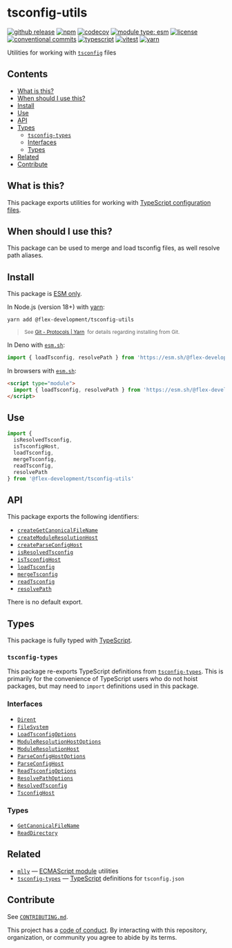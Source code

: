 # tsconfig-utils

[![github release](https://img.shields.io/github/v/release/flex-development/tsconfig-utils.svg?include_prereleases\&sort=semver)](https://github.com/flex-development/tsconfig-utils/releases/latest)
[![npm](https://img.shields.io/npm/v/@flex-development/tsconfig-utils.svg)](https://npmjs.com/package/@flex-development/tsconfig-utils)
[![codecov](https://codecov.io/gh/flex-development/tsconfig-utils/branch/main/graph/badge.svg?token=c7gDtTlaw3)](https://codecov.io/gh/flex-development/tsconfig-utils)
[![module type: esm](https://img.shields.io/badge/module%20type-esm-brightgreen)](https://github.com/voxpelli/badges-cjs-esm)
[![license](https://img.shields.io/github/license/flex-development/tsconfig-utils.svg)](LICENSE.md)
[![conventional commits](https://img.shields.io/badge/-conventional%20commits-fe5196?logo=conventional-commits\&logoColor=ffffff)](https://conventionalcommits.org)
[![typescript](https://img.shields.io/badge/-typescript-3178c6?logo=typescript\&logoColor=ffffff)](https://typescriptlang.org)
[![vitest](https://img.shields.io/badge/-vitest-6e9f18?style=flat\&logo=vitest\&logoColor=ffffff)](https://vitest.dev)
[![yarn](https://img.shields.io/badge/-yarn-2c8ebb?style=flat\&logo=yarn\&logoColor=ffffff)](https://yarnpkg.com)

Utilities for working with [`tsconfig`][tsconfig] files

## Contents

- [What is this?](#what-is-this)
- [When should I use this?](#when-should-i-use-this)
- [Install](#install)
- [Use](#use)
- [API](#api)
- [Types](#types)
  - [`tsconfig-types`](#tsconfig-types)
  - [Interfaces](#interfaces)
  - [Types](#types)
- [Related](#related)
- [Contribute](#contribute)

## What is this?

This package exports utilities for working with [TypeScript configuration files][tsconfig].

## When should I use this?

This package can be used to merge and load tsconfig files, as well resolve path aliases.

## Install

This package is [ESM only][esm].

In Node.js (version 18+) with [yarn][]:

```sh
yarn add @flex-development/tsconfig-utils
```

<blockquote>
  <small>
    See <a href='https://yarnpkg.com/protocol/git'>Git - Protocols | Yarn</a>
    &nbsp;for details regarding installing from Git.
  </small>
</blockquote>

In Deno with [`esm.sh`][esmsh]:

```ts
import { loadTsconfig, resolvePath } from 'https://esm.sh/@flex-development/tsconfig-utils'
```

In browsers with [`esm.sh`][esmsh]:

```html
<script type="module">
  import { loadTsconfig, resolvePath } from 'https://esm.sh/@flex-development/tsconfig-utils'
</script>
```

## Use

```js
import {
  isResolvedTsconfig,
  isTsconfigHost,
  loadTsconfig,
  mergeTsconfig,
  readTsconfig,
  resolvePath
} from '@flex-development/tsconfig-utils'
```

## API

This package exports the following identifiers:

- [`createGetCanonicalFileName`](./src/lib/create-get-canonical-file-name.mts)
- [`createModuleResolutionHost`](./src/lib/create-module-resolution-host.mts)
- [`createParseConfigHost`](./src/lib/create-parse-config-host.mts)
- [`isResolvedTsconfig`](./src/lib/is-resolved-tsconfig.mts)
- [`isTsconfigHost`](./src/lib/is-tsconfig-host.mts)
- [`loadTsconfig`](./src/lib/load-tsconfig.mts)
- [`mergeTsconfig`](./src/lib/merge-tsconfig.mts)
- [`readTsconfig`](./src/lib/read-tsconfig.mts)
- [`resolvePath`](./src/lib/resolve-path.mts)

There is no default export.

## Types

This package is fully typed with [TypeScript][].

### `tsconfig-types`

This package re-exports TypeScript definitions from [`tsconfig-types`][tsconfig-types]. This is primarily for the
convenience of TypeScript users who do not hoist packages, but may need to `import` definitions used in this package.

### Interfaces

- [`Dirent`](./src/interfaces/dirent.mts)
- [`FileSystem`](./src/interfaces/file-system.mts)
- [`LoadTsconfigOptions`](./src/interfaces/options-load-tsconfig.mts)
- [`ModuleResolutionHostOptions`](./src/interfaces/options-module-resolution-host.mts)
- [`ModuleResolutionHost`](./src/interfaces/host-module-resolution.mts)
- [`ParseConfigHostOptions`](./src/interfaces/options-parse-config-host.mts)
- [`ParseConfigHost`](./src/interfaces/host-parse-config.mts)
- [`ReadTsconfigOptions`](./src/interfaces/options-read-tsconfig.mts)
- [`ResolvePathOptions`](./src/interfaces/options-resolve-path.mts)
- [`ResolvedTsconfig`](./src/interfaces/options-resolve-path.mts)
- [`TsconfigHost`](./src/interfaces/tsconfig-host.mts)

### Types

- [`GetCanonicalFileName`](./src/types/get-canonical-file-name.mts)
- [`ReadDirectory`](./src/types/read-directory.mts)

## Related

- [`mlly`][mlly] — [ECMAScript module][node-esm] utilities
- [`tsconfig-types`][tsconfig-types] — [TypeScript][] definitions for `tsconfig.json`

## Contribute

See [`CONTRIBUTING.md`](CONTRIBUTING.md).

This project has a [code of conduct](./CODE_OF_CONDUCT.md). By interacting with this repository, organization, or
community you agree to abide by its terms.

[esm]: https://gist.github.com/sindresorhus/a39789f98801d908bbc7ff3ecc99d99c

[esmsh]: https://esm.sh

[mlly]: https://github.com/flex-development/mlly

[node-esm]: https://nodejs.org/api/esm.html

[tsconfig-types]: https://github.com/flex-development/tsconfig-types

[tsconfig]: https://www.typescriptlang.org/tsconfig

[typescript]: https://www.typescriptlang.org

[yarn]: https://yarnpkg.com
